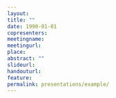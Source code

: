 ```yaml
---
layout:
title: ""
date: 1990-01-01
copresenters:
meetingname:
meetingurl: 
place: 
abstract: ""
slideurl:
handouturl:
feature: 
permalink: presentations/example/
---
```

